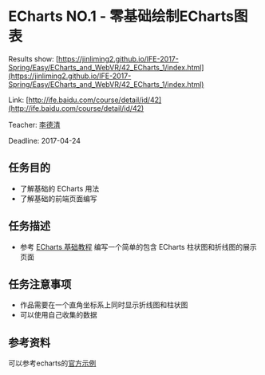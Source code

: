 # ECharts NO.1 - 零基础绘制ECharts图表
Results show: [https://jinliming2.github.io/IFE-2017-Spring/Easy/ECharts_and_WebVR/42_ECharts_1/index.html](https://jinliming2.github.io/IFE-2017-Spring/Easy/ECharts_and_WebVR/42_ECharts_1/index.html)

Link: [http://ife.baidu.com/course/detail/id/42](http://ife.baidu.com/course/detail/id/42)

Teacher: [李德清](http://ife.baidu.com/mentor/detail/id/19)

Deadline: 2017-04-24

## 任务目的
* 了解基础的 ECharts 用法
* 了解基础的前端页面编写

## 任务描述
* 参考 [ECharts 基础教程](http://echarts.baidu.com/tutorial.html#5%20分钟上手%20ECharts) 编写一个简单的包含 ECharts 柱状图和折线图的展示页面

## 任务注意事项
* 作品需要在一个直角坐标系上同时显示折线图和柱状图
* 可以使用自己收集的数据

## 参考资料
可以参考echarts的[官方示例](http://echarts.baidu.com/examples.html)
